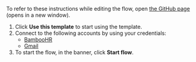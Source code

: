 To refer to these instructions while editing the flow, open [the GitHub page](https://github.com/ot4i/app-connect-templates/blob/main/resources/markdown/Send%20an%20email%20notification%20on%20creating%20an%20employee%20in%20BambooHR_instructions.md) (opens in a new window).

1. Click **Use this template** to start using the template.
1. Connect to the following accounts by using your credentials:
   - [BambooHR](https://ibm.biz/acbamboohr)
   - [Gmail](https://ibm.biz/acgmail) 
1. To start the flow, in the banner, click **Start flow**.

